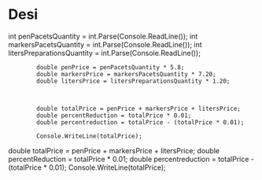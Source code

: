 # Desi
int penPacetsQuantity = int.Parse(Console.ReadLine());
            int markersPacetsQuantity = int.Parse(Console.ReadLine());
            int litersPreparationsQuantity = int.Parse(Console.ReadLine());

            double penPrice = penPacetsQuantity * 5.8;
            double markersPrice = markersPacetsQuantity * 7.20;
            double litersPrice = litersPreparationsQuantity * 1.20;

            

            double totalPrice = penPrice + markersPrice + litersPrice;
            double percentReduction = totalPrice * 0.01;
            double percentreduction = totalPrice - (totalPrice * 0.01);
                                
            Console.WriteLine(totalPrice);
 double totalPrice = penPrice + markersPrice + litersPrice;             double percentReduction = totalPrice * 0.01;             double percentreduction = totalPrice - (totalPrice * 0.01);                                              Console.WriteLine(totalPrice);
